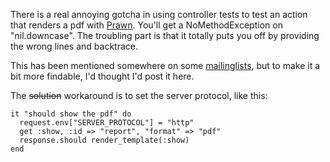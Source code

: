 There is a real annoying gotcha in using controller tests to test an action that renders a pdf with [Prawn](http://prawn.majesticseacreature.com/). You'll get a NoMethodException on "nil.downcase". The troubling part is that it totally puts you off by providing the wrong lines and backtrace.

This has been mentioned somewhere on some [mailinglists](http://groups.google.com/group/prawn-ruby/browse_thread/thread/a44c7647894d165c), but to make it a bit more findable, I'd thought I'd post it here.

The <del>solution</del> workaround is to set the server protocol, like this:

    it "should show the pdf" do
      request.env["SERVER_PROTOCOL"] = "http"
      get :show, :id => "report", "format" => "pdf"
      response.should render_template(:show)
    end
